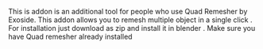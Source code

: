 This is addon is an additional tool for people who use Quad Remesher by Exoside. 
This addon allows you to remesh multiple object in a single click . 
For installation just download as zip and install it in blender . Make sure you have Quad remesher already installed
